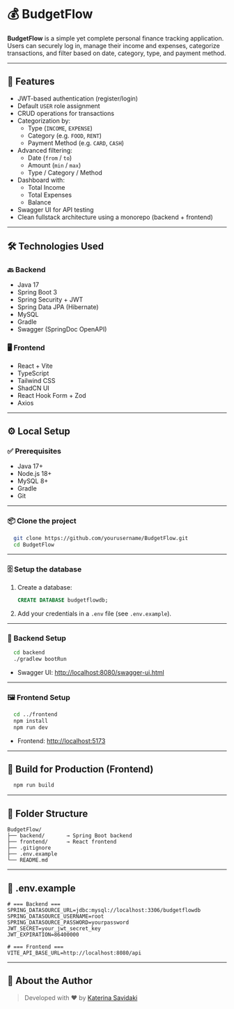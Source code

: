 # 💰 BudgetFlow

**BudgetFlow** is a simple yet complete personal finance tracking application. Users can securely log in, manage their income and expenses, categorize transactions, and filter based on date, category, type, and payment method.

---

## 🚀 Features

- JWT-based authentication (register/login)
- Default `USER` role assignment
- CRUD operations for transactions
- Categorization by:
  - Type (`INCOME`, `EXPENSE`)
  - Category (e.g. `FOOD`, `RENT`)
  - Payment Method (e.g. `CARD`, `CASH`)
- Advanced filtering:
  - Date (`from` / `to`)
  - Amount (`min` / `max`)
  - Type / Category / Method
- Dashboard with:
  - Total Income
  - Total Expenses
  - Balance
- Swagger UI for API testing
- Clean fullstack architecture using a monorepo (backend + frontend)

---

## 🛠️ Technologies Used

### 🔙 Backend
- Java 17
- Spring Boot 3
- Spring Security + JWT
- Spring Data JPA (Hibernate)
- MySQL
- Gradle
- Swagger (SpringDoc OpenAPI)

### 🖥️ Frontend
- React + Vite
- TypeScript
- Tailwind CSS
- ShadCN UI
- React Hook Form + Zod
- Axios

---

## ⚙️ Local Setup

### ✅ Prerequisites

- Java 17+
- Node.js 18+
- MySQL 8+
- Gradle
- Git

---

### 📦 Clone the project

```bash
  git clone https://github.com/yourusername/BudgetFlow.git
  cd BudgetFlow
```

---

### 🗄️ Setup the database

1. Create a database:
   ```sql
   CREATE DATABASE budgetflowdb;
   ```

2. Add your credentials in a `.env` file (see `.env.example`).

---

### 🔧 Backend Setup

```bash
  cd backend
  ./gradlew bootRun
```

- Swagger UI: [http://localhost:8080/swagger-ui.html](http://localhost:8080/swagger-ui.html)

---

### 🖼️ Frontend Setup

```bash
  cd ../frontend
  npm install
  npm run dev
```

- Frontend: [http://localhost:5173](http://localhost:5173)

---

## 🚀 Build for Production (Frontend)

```bash
  npm run build
```

---

## 📁 Folder Structure

```
BudgetFlow/
├── backend/       → Spring Boot backend
├── frontend/      → React frontend
├── .gitignore
├── .env.example
└── README.md
```

---

## 🔐 .env.example

```env
# === Backend ===
SPRING_DATASOURCE_URL=jdbc:mysql://localhost:3306/budgetflowdb
SPRING_DATASOURCE_USERNAME=root
SPRING_DATASOURCE_PASSWORD=yourpassword
JWT_SECRET=your_jwt_secret_key
JWT_EXPIRATION=86400000

# === Frontend ===
VITE_API_BASE_URL=http://localhost:8080/api
```

---

## 🙋 About the Author

> Developed with ❤️ by [Katerina Savidaki](https://github.com/katerinasavidaki)
